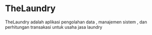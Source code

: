 # TheLaundry
TheLaundry adalah aplikasi pengolahan data , manajemen sistem , dan perhitungan transakasi untuk usaha jasa laundry
